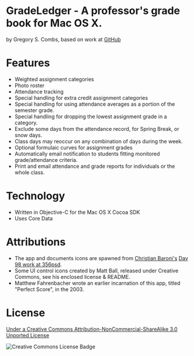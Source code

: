 GradeLedger - A professor's grade book for Mac OS X.
=============
by Gregory S. Combs, based on work at [GitHub](https://github.com/grgcombs/GradeLedger)

Features
=============

- Weighted assignment categories
- Photo roster
- Attendance tracking
- Special handling for extra credit assignment categories
- Special handling for using attendance averages as a portion of the semester grade.
- Special handling for dropping the lowest assignment grade in a category.
- Exclude some days from the attendance record, for Spring Break, or snow days.
- Class days may reoccur on any combination of days during the week.
- Optional formulaic curves for assignment grades
- Automatically email notification to students fitting monitored grade/attendance criteria.
- Print and email attendance and grade reports for individuals or the whole class.

Technology
=============

- Written in Objective-C for the Mac OS X Cocoa SDK
- Uses Core Data

Attributions
=============

- The app and documents icons are spawned from [Christian Baroni's](http://christianbaroni.me/) [Day 98 work at 356psd](http://365psd.com/day/98/).
- Some UI control icons created by Matt Ball, released under Creative Commons, see his enclosed license & README.
- Matthew Fahrenbacher wrote an earlier incarnation of this app, titled "Perfect Score", in the 2003.

License
=========================

[Under a Creative Commons Attribution-NonCommercial-ShareAlike 3.0 Unported License](http://creativecommons.org/licenses/by-nc-sa/3.0/)

![Creative Commons License Badge](http://i.creativecommons.org/l/by-nc-sa/3.0/88x31.png "Creative Commons Attribution-NonCommercial-ShareAlike")
